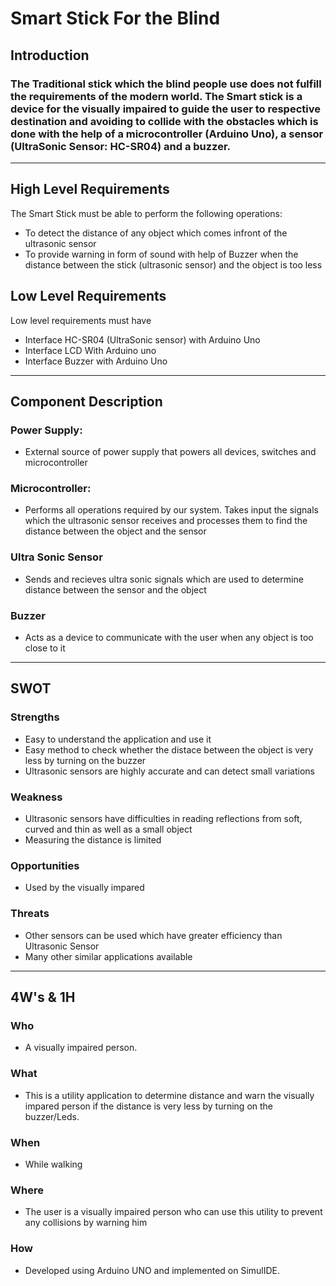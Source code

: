 
# Smart Stick For the Blind
## Introduction
### The Traditional stick which the blind people use does not fulfill the requirements of the modern world. The Smart stick is a device for the visually impaired to guide the user to respective destination and avoiding to collide with the obstacles which is done with the help of a microcontroller (Arduino Uno), a sensor (UltraSonic Sensor: HC-SR04) and a buzzer.
------------------------------

## High Level Requirements
The Smart Stick must be able to perform the following operations:
- To detect the distance of any object which comes infront of the ultrasonic sensor
- To provide warning in form of sound with help of Buzzer when the distance between the stick (ultrasonic sensor) and the object is too less

## Low Level Requirements
Low level requirements must have
-  Interface HC-SR04 (UltraSonic sensor) with Arduino Uno
-  Interface LCD With Arduino uno
-  Interface Buzzer with Arduino Uno
----------------------------------------
## Component Description

### Power Supply:
- External source of power supply that powers all devices, switches and microcontroller

### Microcontroller:
- Performs all operations required by our system. Takes input the signals which the ultrasonic sensor receives and processes them to find the distance between the object and the sensor

### Ultra Sonic Sensor
- Sends and recieves ultra sonic signals which are used to determine distance between the sensor and the object

### Buzzer
- Acts as a device to communicate with the user when any object is too close to it

--------------------------------------

## SWOT

### Strengths
- Easy to understand the application and use it
- Easy method to check whether the distace between the object is very less by turning on the buzzer
- Ultrasonic sensors are highly accurate and can detect small variations


 ### Weakness 
- Ultrasonic sensors have difficulties in reading reflections from soft, curved and thin as well as a small object
- Measuring the distance is limited

### Opportunities
- Used by the visually impared 

### Threats
- Other sensors can be used which have greater efficiency than Ultrasonic Sensor
- Many other similar applications available
----------------------------------------

## 4W's & 1H
### Who
- A visually impaired person.

### What
- This is a utility application to determine distance and warn the visually impared person if the distance is very less by turning on the buzzer/Leds.

### When 
-  While walking 

### Where
- The user is a visually impaired person who can use this utility to prevent any collisions by warning him

### How
- Developed using Arduino UNO and implemented on SimulIDE.